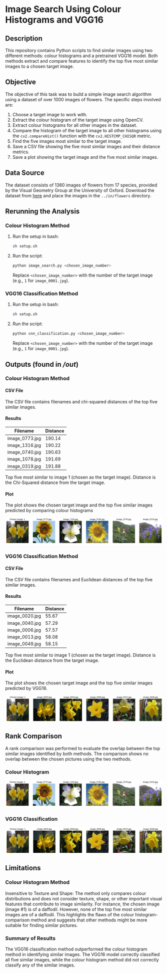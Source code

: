 # Image Search Using Colour Histograms and VGG16

## Description
This repository contains Python scripts to find similar images using two different methods: colour histograms and a pretrained VGG16 model. Both methods extract and compare features to identify the top five most similar images to a chosen target image.

## Objective
The objective of this task was to build a simple image search algorithm using a dataset of over 1000 images of flowers. The specific steps involved are:
1. Choose a target image to work with.
2. Extract the colour histogram of the target image using OpenCV.
3. Extract colour histograms for all other images in the dataset.
4. Compare the histogram of the target image to all other histograms using the `cv2.compareHist()` function with the `cv2.HISTCMP_CHISQR` metric.
5. Find the five images most similar to the target image.
6. Save a CSV file showing the five most similar images and their distance metrics.
7. Save a plot showing the target image and the five most similar images.

## Data Source
The dataset consists of 1360 images of flowers from 17 species, provided by the Visual Geometry Group at the University of Oxford. Download the dataset from [here](http://www.robots.ox.ac.uk/~vgg/data/flowers/17/) and place the images in the `../in/flowers` directory.

## Rerunning the Analysis

### Colour Histogram Method
1. Run the setup in bash:
    ```bash
    sh setup.sh
    ```
2. Run the script:
    ```bash
    python image_search.py <chosen_image_number>
    ```
   Replace `<chosen_image_number>` with the number of the target image (e.g., `1` for `image_0001.jpg`).

### VGG16 Classification Method
1. Run the setup in bash:
    ```bash
    sh setup.sh
    ```
2. Run the script:
    ```bash
    python cnn_classification.py <chosen_image_number>
    ```
   Replace `<chosen_image_number>` with the number of the target image (e.g., `1` for `image_0001.jpg`).

## Outputs (found in */out*)

### Colour Histogram Method

#### CSV File
The CSV file contains filenames and chi-squared distances of the top five similar images.

#### Results
| Filename | Distance  |
|----------|-----------|
| image_0773.jpg | 190.14    |
| image_1316.jpg | 190.22    |
| image_0740.jpg | 190.63    |
| image_1078.jpg | 191.69    |
| image_0319.jpg | 191.88    |

Top five most similar to image 1 (chosen as the target image). Distance is the Chi-Squared distance from the target image.

#### Plot
The plot shows the chosen target image and the top five similar images predicted by comparing colour histograms


![Colour Histogram Results](https://github.com/BayesianBoi/cds-visual/blob/main/assignments/assignment%201/out/hist_plot_0001.png)

### VGG16 Classification Method

#### CSV File
The CSV file contains filenames and Euclidean distances of the top five similar images.

#### Results
| Filename       | Distance  |
|----------------|-----------|
| image_0020.jpg | 55.67     |
| image_0040.jpg | 57.29     |
| image_0006.jpg | 57.57     |
| image_0013.jpg | 58.08     |
| image_0049.jpg | 58.15     |

Top five most similar to image 1 (chosen as the target image). Distance is the Euclidean distance from the target image.

#### Plot
The plot shows the chosen target image and the top five similar images predicted by VGG16.

![VGG16 Results](https://github.com/BayesianBoi/cds-visual/blob/main/assignments/assignment%201/out/vgg16_plot_0001.png)

## Rank Comparison
A rank comparison was performed to evaluate the overlap between the top similar images identified by both methods. The comparison shows no overlap between the chosen pictures using the two methods.

### Colour Histogram
![Colour Histogram Plot](https://github.com/BayesianBoi/cds-visual/blob/main/assignments/assignment%201/out/hist_plot_0001.png)


### VGG16 Classification 
![VGG16 Plot](https://github.com/BayesianBoi/cds-visual/blob/main/assignments/assignment%201/out/vgg16_plot_0001.png)

## Limitations
### Colour Histogram Method
Insensitive to Texture and Shape: The method only compares colour distributions and does not consider texture, shape, or other important visual features that contribute to image similarity. For instance, the chosen image (image #1) is of a daffodil. However, none of the top five most similar images are of a daffodil. This highlights the flaws of the colour histogram-comparison method and suggests that other methods might be more suitable for finding similar pictures.


### Summary of Results
The VGG16 classification method outperformed the colour histogram method in identifying similar images. The VGG16 model correctly classified all five similar images, while the colour histogram method did not correctly classify any of the similar images.
